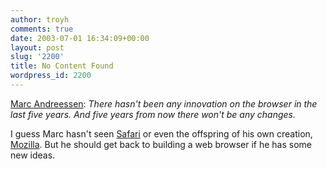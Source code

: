 ```yaml
---
author: troyh
comments: true
date: 2003-07-01 16:34:09+00:00
layout: post
slug: '2200'
title: No Content Found
wordpress_id: 2200
---
```


[Marc Andreessen](http://story.news.yahoo.com/news?tmpl=story&cid=582&ncid=582&e=1&u=/nm/20030701/wr_nm/tech_internet_andreessen_dc): _There hasn't been any innovation on the browser in the last five years. And five years from now there won't be any changes._

I guess Marc hasn't seen [Safari](http://apple.com/safari) or even the offspring of his own creation, [Mozilla](http://mozilla.org). But he should get back to building a web browser if he has some new ideas.
